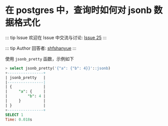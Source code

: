 # 在 postgres 中，查询时如何对 jsonb 数据格式化



::: tip Issue 
 欢迎在 Issue 中交流与讨论: [Issue 25](https://github.com/shfshanyue/Daily-Question/issues/25) 
:::

::: tip Author 
回答者: [shfshanyue](https://github.com/shfshanyue) 
:::

使用 `jsonb_pretty` 函数，示例如下

``` sql
> select jsonb_pretty('{"a": {"b": 4}}'::jsonb)
+----------------+
| jsonb_pretty   |
|----------------|
| {              |
|     "a": {     |
|         "b": 4 |
|     }          |
| }              |
+----------------+
SELECT 1
Time: 0.018s
```